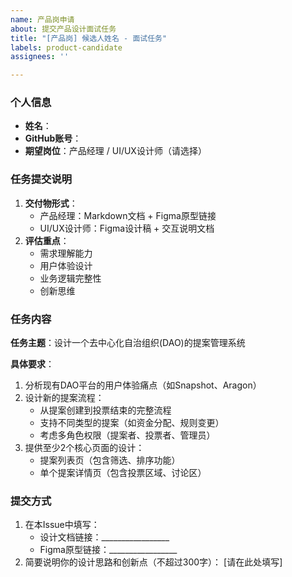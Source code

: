 ```yaml
---
name: 产品岗申请
about: 提交产品设计面试任务
title: "[产品岗] 候选人姓名 - 面试任务"
labels: product-candidate
assignees: ''

---
```


### 个人信息
- **姓名**：
- **GitHub账号**：
- **期望岗位**：产品经理 / UI/UX设计师（请选择）

### 任务提交说明
1. **交付物形式**：
   - 产品经理：Markdown文档 + Figma原型链接
   - UI/UX设计师：Figma设计稿 + 交互说明文档
2. **评估重点**：
   - 需求理解能力
   - 用户体验设计
   - 业务逻辑完整性
   - 创新思维

### 任务内容
**任务主题**：设计一个去中心化自治组织(DAO)的提案管理系统

**具体要求**：
1. 分析现有DAO平台的用户体验痛点（如Snapshot、Aragon）
2. 设计新的提案流程：
   - 从提案创建到投票结束的完整流程
   - 支持不同类型的提案（如资金分配、规则变更）
   - 考虑多角色权限（提案者、投票者、管理员）
3. 提供至少2个核心页面的设计：
   - 提案列表页（包含筛选、排序功能）
   - 单个提案详情页（包含投票区域、讨论区）

### 提交方式
1. 在本Issue中填写：
   - 设计文档链接：_________________
   - Figma原型链接：_________________
2. 简要说明你的设计思路和创新点（不超过300字）：
   [请在此处填写]
